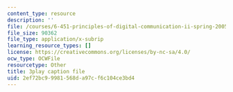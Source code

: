 ```yaml
---
content_type: resource
description: ''
file: /courses/6-451-principles-of-digital-communication-ii-spring-2005/2ef72bc99981568da97cf6c104ce3bd4_DyRLOmVRQDw.vtt
file_size: 90362
file_type: application/x-subrip
learning_resource_types: []
license: https://creativecommons.org/licenses/by-nc-sa/4.0/
ocw_type: OCWFile
resourcetype: Other
title: 3play caption file
uid: 2ef72bc9-9981-568d-a97c-f6c104ce3bd4
---
```

